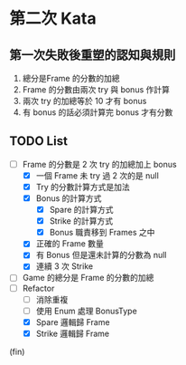 # 第二次 Kata

## 第一次失敗後重塑的認知與規則

1. 總分是Frame 的分數的加總
2. Frame 的分數由兩次 try 與 bonus 作計算
3. 兩次 try 的加總等於 10 才有 bonus
4. 有 bonus 的話必須計算完 bonus 才有分數

## TODO List

- [ ] Frame 的分數是 2 次 try 的加總加上 bonus
  - [x] 一個 Frame 未 try 過 2 次的是 null
  - [x] Try 的分數計算方式是加法
  - [x] Bonus 的計算方式
    - [x] Spare 的計算方式
    - [x] Strike 的計算方式
    - [x] Bonus 職責移到 Frames 之中
  - [x] 正確的 Frame 數量
  - [x] 有 Bonus 但是還未計算的分數為 null
  - [x] 連續 3 次 Strike
- [ ] Game 的總分是 Frame 的分數的加總
- [ ] Refactor
  - [ ] 消除重複
  - [ ] 使用 Enum 處理 BonusType
  - [x] Spare 邏輯歸 Frame
  - [x] Strike 邏輯歸 Frame

(fin)

